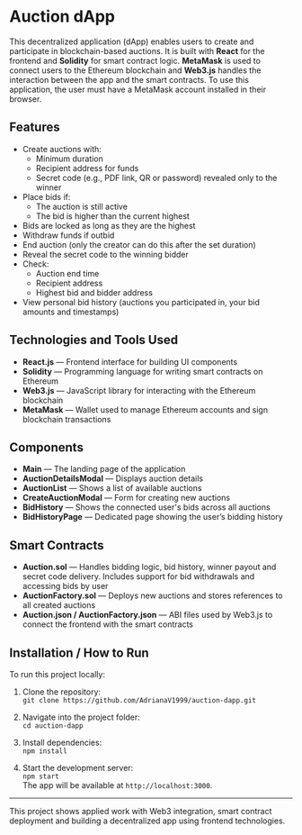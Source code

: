 # Auction dApp

This decentralized application (dApp) enables users to create and participate in blockchain-based auctions. It is built with **React** for the frontend and **Solidity** for smart contract logic. **MetaMask** is used to connect users to the Ethereum blockchain and **Web3.js** handles the interaction between the app and the smart contracts. To use this application, the user must have a MetaMask account installed in their browser.

## Features

- Create auctions with:
  - Minimum duration
  - Recipient address for funds
  - Secret code (e.g., PDF link, QR or password) revealed only to the winner
- Place bids if:
  - The auction is still active
  - The bid is higher than the current highest
- Bids are locked as long as they are the highest
- Withdraw funds if outbid
- End auction (only the creator can do this after the set duration)
- Reveal the secret code to the winning bidder
- Check:
  - Auction end time
  - Recipient address
  - Highest bid and bidder address
- View personal bid history (auctions you participated in, your bid amounts and timestamps)

## Technologies and Tools Used

- **React.js** — Frontend interface for building UI components  
- **Solidity** — Programming language for writing smart contracts on Ethereum  
- **Web3.js** — JavaScript library for interacting with the Ethereum blockchain  
- **MetaMask** — Wallet used to manage Ethereum accounts and sign blockchain transactions

## Components

- **Main** — The landing page of the application
- **AuctionDetailsModal** — Displays auction details
- **AuctionList** — Shows a list of available auctions
- **CreateAuctionModal** — Form for creating new auctions
- **BidHistory** — Shows the connected user's bids across all auctions
- **BidHistoryPage** — Dedicated page showing the user’s bidding history

## Smart Contracts

- **Auction.sol** — Handles bidding logic, bid history, winner payout and secret code delivery. Includes support for bid withdrawals and accessing bids by user
- **AuctionFactory.sol** — Deploys new auctions and stores references to all created auctions
- **Auction.json / AuctionFactory.json** — ABI files used by Web3.js to connect the frontend with the smart contracts

## Installation / How to Run

To run this project locally:

1. Clone the repository:  
   `git clone https://github.com/AdrianaV1999/auction-dapp.git`

2. Navigate into the project folder:  
   `cd auction-dapp`

3. Install dependencies:  
   `npm install`

4. Start the development server:  
   `npm start`  
   The app will be available at `http://localhost:3000`.

---

This project shows applied work with Web3 integration, smart contract deployment and building a decentralized app using frontend technologies.
